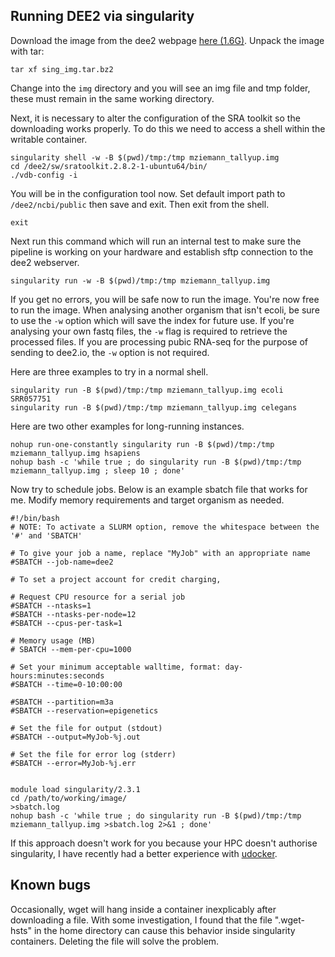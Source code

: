 ## Running DEE2 via singularity

Download the image from the dee2 webpage [here (1.6G)](http://dee2.io/images/sing_img.tar.bz2).
Unpack the image with tar:

```
tar xf sing_img.tar.bz2
```

Change into the `img` directory and you will see an img file and tmp folder, these must remain in the same working directory.

Next, it is necessary to alter the configuration of the SRA toolkit so the downloading works properly.
To do this we need to access a shell within the writable container.

```
singularity shell -w -B $(pwd)/tmp:/tmp mziemann_tallyup.img
cd /dee2/sw/sratoolkit.2.8.2-1-ubuntu64/bin/
./vdb-config -i
```

You will be in the configuration tool now. 
Set default import path to `/dee2/ncbi/public` then save and exit.
Then exit from the shell.

```
exit
```

Next run this command which will run an internal test to make sure the pipeline is working on your hardware and establish sftp connection to the dee2 webserver.

```
singularity run -w -B $(pwd)/tmp:/tmp mziemann_tallyup.img
```

If you get no errors, you will be safe now to run the image.
You're now free to run the image.
When analysing another organism that isn't ecoli, be sure to use the `-w` option which will save the index for future use. 
If you're analysing your own fastq files, the `-w` flag is required to retrieve the processed files.
If you are processing pubic RNA-seq for the purpose of sending to dee2.io, the `-w` option is not required.

Here are three examples to try in a normal shell.

```
singularity run -B $(pwd)/tmp:/tmp mziemann_tallyup.img ecoli SRR057751
singularity run -B $(pwd)/tmp:/tmp mziemann_tallyup.img celegans
```

Here are two other examples for long-running instances.

```
nohup run-one-constantly singularity run -B $(pwd)/tmp:/tmp mziemann_tallyup.img hsapiens
nohup bash -c 'while true ; do singularity run -B $(pwd)/tmp:/tmp mziemann_tallyup.img ; sleep 10 ; done'
```

Now try to schedule jobs. Below is an example sbatch file that works for me.
Modify memory requirements and target organism as needed.

```
#!/bin/bash
# NOTE: To activate a SLURM option, remove the whitespace between the '#' and 'SBATCH'

# To give your job a name, replace "MyJob" with an appropriate name
#SBATCH --job-name=dee2

# To set a project account for credit charging, 

# Request CPU resource for a serial job
#SBATCH --ntasks=1
#SBATCH --ntasks-per-node=12
#SBATCH --cpus-per-task=1

# Memory usage (MB)
# SBATCH --mem-per-cpu=1000

# Set your minimum acceptable walltime, format: day-hours:minutes:seconds
#SBATCH --time=0-10:00:00

#SBATCH --partition=m3a
#SBATCH --reservation=epigenetics

# Set the file for output (stdout)
#SBATCH --output=MyJob-%j.out

# Set the file for error log (stderr)
#SBATCH --error=MyJob-%j.err


module load singularity/2.3.1
cd /path/to/working/image/
>sbatch.log
nohup bash -c 'while true ; do singularity run -B $(pwd)/tmp:/tmp mziemann_tallyup.img >sbatch.log 2>&1 ; done'
```

If this approach doesn't work for you because your HPC doesn't authorise singularity, I have recently had a better experience with [udocker](https://github.com/indigo-dc/udocker).

## Known bugs
Occasionally, wget will hang inside a container inexplicably after downloading a file.
With some investigation, I found that the file ".wget-hsts" in the home directory can cause this behavior inside singularity containers.
Deleting the file will solve the problem.
